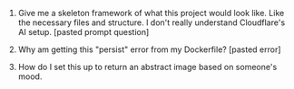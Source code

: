 1) Give me a skeleton framework of what this project would look like. Like the necessary files and structure. I don't really understand Cloudflare's AI setup. [pasted prompt question]

2) Why am getting this "persist" error from my Dockerfile? [pasted error]

3) How do I set this up to return an abstract image based on someone's mood.